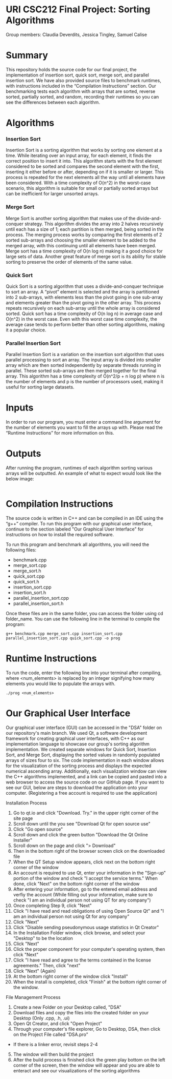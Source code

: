 # URI CSC212 Final Project: Sorting Algorithms
Group members: Claudia Deverdits, Jessica Tingley, Samuel Calise

# Summary
This repository holds the source code for our final project, the implementation of insertion sort, quick sort, merge sort, and parallel insertion sort. We have also provided source files to benchmark runtimes, with instructions included in the “Compilation Instructions” section. Our benchmarking tests each algorithm with arrays that are sorted, reverse sorted, partially sorted, and random, recording their runtimes so you can see the differences between each algorithm.

# Algorithms

### Insertion Sort
Insertion Sort is a sorting algorithm that works by sorting one element at a time. While iterating over an input array, for each element, it finds the correct position to insert it into. This algorithm starts with the first element considered to be sorted and compares the second element with the first, inserting it either before or after, depending on if it is smaller or larger. This process is repeated for the next elements all the way until all elements have been considered. With a time complexity of O(n^2) in the worst-case scenario, this algorithm is suitable for small or partially sorted arrays but can be inefficient for larger unsorted arrays.

### Merge Sort
Merge Sort is another sorting algorithm that makes use of the divide-and-conquer strategy. This algorithm divides the array into 2 halves recursively until each has a size of 1; each partition is then merged, being sorted in the process. The merging process works by comparing the first elements of 2 sorted sub-arrays and choosing the smaller element to be added to the merged array, with this continuing until all elements have been merged. Merge sort has a time complexity of O(n log n) making it a good choice for large sets of data. Another great feature of merge sort is its ability for stable sorting to preserve the order of elements of the same value.

### Quick Sort
Quick Sort is a sorting algorithm that uses a divide-and-conquer technique to sort an array. A “pivot” element is selected and the array is partitioned into 2 sub-arrays, with elements less than the pivot going in one sub-array and elements greater than the pivot going in the other array. This process repeats recursively on each sub-array until the whole array is considered sorted. Quick sort has a time complexity of O(n log n) in average case and O(n^2) in the worst case. Even with this worst case time complexity, the average case tends to perform better than other sorting algorithms, making it a popular choice.

### Parallel Insertion Sort
Parallel Insertion Sort is a variation on the insertion sort algorithm that uses parallel processing to sort an array. The input array is divided into smaller array which are then sorted independently by separate threads running in parallel. These sorted sub-arrays are then merged together for the final array. This algorithm has a time complexity of O(n^2/p + n log p) where n is the number of elements and p is the number of processors used, making it useful for sorting large datasets.

# Inputs
In order to run our program, you must enter a command line argument for the number of elements you want to fill the arrays up with. Please read the “Runtime Instructions” for more information on this.

# Outputs
After running the program, runtimes of each algorithm sorting various arrays will be outputted. An example of what to expect would look like the below image:

<img src = "" />

# Compilation Instructions
The source code is written in C++ and can be compiled in an IDE using the “g++” compiler. To run this program with our graphical user interface, continue to the section labeled "Our Graphical User Interface" for instructions on how to install the required software. 

To run this program and benchmark all algorithms, you will need the following files:

* benchmark.cpp
* merge_sort.cpp
* merge_sort.h
* quick_sort.cpp
* quick_sort.h
* insertion_sort.cpp
* insertion_sort.h
* parallel_insertion_sort.cpp
* parallel_insertion_sort.h

Once these files are in the same folder, you can access the folder using cd folder_name. You can use the following line in the terminal to compile the program:

```
g++ benchmark.cpp merge_sort.cpp insertion_sort.cpp parallel_insertion_sort.cpp quick_sort.cpp -o prog
```

# Runtime Instructions
To run the code, enter the following line into your terminal after compiling, where \<num_elements> is replaced by an integer signifying how many elements you would like to populate the arrays with. 

```
./prog <num_elements>
```

# Our Graphical User Interface
Our graphical user interface (GUI) can be accessed in the "DSA" folder on our repository's main branch. We used Qt, a software development framework for creating graphical user interfaces, with C++ as our implementation language to showcase our group's sorting algorithm implementation. We created separate windows for Quick Sort, Insertion Sort, and Merge Sort, displaying the sorted values in randomly populated arrays of sizes four to six. The code implementation in each window allows for the visualization of the sorting process and displays the expected numerical ascending array. Additionally, each visualization window can view the C++ algorithms implemented, and a link can be copied and pasted into a web browser to access the source code on our GitHub page. If you want to see our GUI, below are steps to download the application onto your computer. (Registering a free account is required to use the application)


Installation Process
1. Go to qt.io and click "Download. Try." in the upper right corner of the site page
2. Scroll down until the you see "Download Qt for open source use"
3. Click "Go open source"
4. Scroll down and click the green button "Download the Qt Online Installer"
5. Scroll down on the page and click "> Download"
6. Then in the bottom right of the browser screen click on the downloaded file
7. When the QT Setup window appears, click next on the bottom right corner of the window
8. An account is required to use Qt, enter your information in the "Sign-up" portion of the window and check "I accept the service terms." When done, click "Next" on the bottom right corner of the window
9. After entering your information, go to the entered email address and verfiy the account (While filling out your information, make sure to check "I am an individual person not using QT for any company")
10. Once completing Step 9, click "Next"
11. Click "I have read and read obligations of using Open Source Qt" and "I am an individual person not using Qt for any company"
12. Click "Next"
13. Click "Disable sending pseudonymous usage statistics in Qt Creator"
14. In the Installation Folder window, click browse, and select your "Desktop" to be the location
15. Click "Next"
16. Click the proper component for your computer's operating system, then click "Next"
17. Click "I have read and agree to the terms contained in the license agreements." Then, click "next"
18. Click "Next" (Again)
19. At the bottom right corner of the window click "Install"
20. When the install is completed, click "Finish" at the bottom right corner of the window.

File Management Process
1. Create a new Folder on your Desktop called, "DSA"
2. Download files and copy the files into the created folder on your Desktop (Only .cpp, .h, .ui)
3. Open Qt Creator, and click "Open Project"
4. Through your computer's file explorer, Go to Desktop, DSA, then click on the Project File called "DSA.pro"
* If there is a linker error, revisit steps 2-4
5. The window will then build the project
6. After the build process is finished click the green play bottom on the left corner of the screen, then the window will appear and you are able to enteract and see our visualizations of the sorting algorithms

